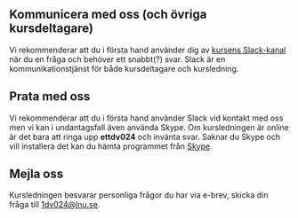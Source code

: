## Kommunicera med oss (och övriga kursdeltagare)

Vi rekommenderar att du i första hand använder dig av <a href="https://coursepress.slack.com/messages/1dv024-oop/details/">kursens Slack-kanal</a> när du en fråga och behöver ett snabbt(?) svar. Slack är en kommunikationstjänst för både kursdeltagare och kursledning.

## Prata med oss

Vi rekommenderar att du i första hand använder Slack vid kontakt med oss men vi kan i undantagsfall även använda Skype. Om kursledningen är online är det bara att ringa upp <strong>ettdv024</strong> och invänta svar. Saknar du Skype och vill installera det kan du hämta programmet från <a href="http://www.skype.com/">Skype</a>.

## Mejla oss

Kursledningen besvarar personliga frågor du har via e-brev, skicka din fråga till <a href="mailto:1dv021@lnu.se">1dv024@lnu.se</a>.
